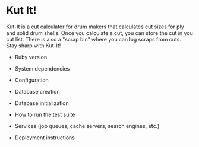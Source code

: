 # Kut It!

Kut-It is a cut calculator for drum makers that calculates cut sizes for ply and solid drum shells. Once you calculate a 
cut, you can store the cut in you cut list. There is also a "scrap bin" where you can log scraps from cuts. Stay sharp with 
Kut-It!

* Ruby version

* System dependencies

* Configuration

* Database creation

* Database initialization

* How to run the test suite

* Services (job queues, cache servers, search engines, etc.)

* Deployment instructions


